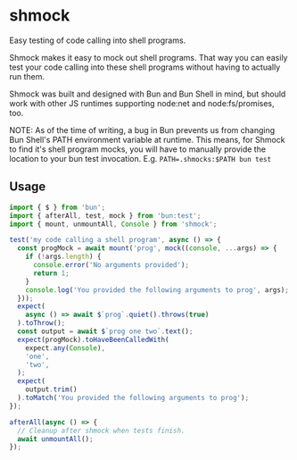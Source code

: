 # shmock
Easy testing of code calling into shell programs.

Shmock makes it easy to mock out shell programs. That way you can easily test
your code calling into these shell programs without having to actually run them.

Shmock was built and designed with Bun and Bun Shell in mind, but should work
with other JS runtimes supporting node:net and node:fs/promises, too.

NOTE: As of the time of writing, a bug in Bun prevents us from changing Bun
Shell's PATH environment variable at runtime. This means, for Shmock to find
it's shell program mocks, you will have to manually provide the location to your
bun test invocation. E.g. `PATH=.shmocks:$PATH bun test`

## Usage

```javascript
import { $ } from 'bun';
import { afterAll, test, mock } from 'bun:test';
import { mount, unmountAll, Console } from 'shmock';

test('my code calling a shell program', async () => {
  const progMock = await mount('prog', mock((console, ...args) => {
    if (!args.length) {
      console.error('No arguments provided');
      return 1;
    }
    console.log('You provided the following arguments to prog', args);
  }));
  expect(
    async () => await $`prog`.quiet().throws(true)
  ).toThrow();
  const output = await $`prog one two`.text();
  expect(progMock).toHaveBeenCalledWith(
    expect.any(Console),
    'one',
    'two',
  );
  expect(
    output.trim()
  ).toMatch('You provided the following arguments to prog');
});

afterAll(async () => {
  // Cleanup after shmock when tests finish.
  await unmountAll();
});
```

